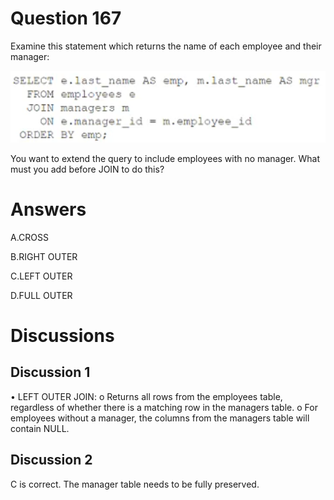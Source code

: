 # Question 167
Examine this statement which returns the name of each employee and their manager:

![](../images/image80.png)
		
You want to extend the query to include employees with no manager. What must you add before JOIN to do this?

# Answers
A.CROSS

B.RIGHT OUTER

C.LEFT OUTER

D.FULL OUTER

# Discussions
## Discussion 1
•	LEFT OUTER JOIN:
o	Returns all rows from the employees table, regardless of whether there is a matching row in the managers table.
o	For employees without a manager, the columns from the managers table will contain NULL.

## Discussion 2
C is correct. 
The manager table needs to be fully preserved.

